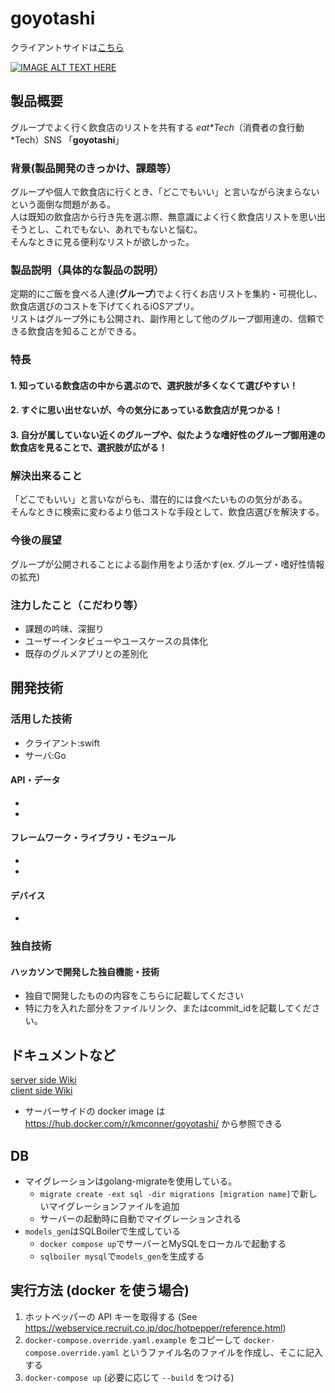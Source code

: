 # goyotashi
クライアントサイドは[こちら](https://github.com/jphacks/B_2121_client)

[![IMAGE ALT TEXT HERE](https://jphacks.com/wp-content/uploads/2021/07/JPHACKS2021_ogp.jpg)](https://www.youtube.com/watch?v=LUPQFB4QyVo)

## 製品概要
グループでよく行く飲食店のリストを共有する *eat\*Tech*（消費者の食行動\*Tech）SNS 「**goyotashi**」

### 背景(製品開発のきっかけ、課題等）
グループや個人で飲食店に行くとき、「どこでもいい」と言いながら決まらないという面倒な問題がある。  
人は既知の飲食店から行き先を選ぶ際、無意識によく行く飲食店リストを思い出そうとし、これでもない、あれでもないと悩む。  
そんなときに見る便利なリストが欲しかった。

### 製品説明（具体的な製品の説明）
定期的にご飯を食べる人達(**グループ**)でよく行くお店リストを集約・可視化し、飲食店選びのコストを下げてくれるiOSアプリ。  
リストはグループ外にも公開され、副作用として他のグループ御用達の、信頼できる飲食店を知ることができる。

### 特長
#### 1. 知っている飲食店の中から選ぶので、選択肢が多くなくて選びやすい！

#### 2. すぐに思い出せないが、今の気分にあっている飲食店が見つかる！

#### 3. 自分が属していない近くのグループや、似たような嗜好性のグループ御用達の飲食店を見ることで、選択肢が広がる！ 

### 解決出来ること
「どこでもいい」と言いながらも、潜在的には食べたいものの気分がある。  
そんなときに検索に変わるより低コストな手段として、飲食店選びを解決する。

### 今後の展望
グループが公開されることによる副作用をより活かす(ex. グループ・嗜好性情報の拡充)

### 注力したこと（こだわり等）
* 課題の吟味、深掘り
* ユーザーインタビューやユースケースの具体化
* 既存のグルメアプリとの差別化

## 開発技術
### 活用した技術
* クライアント:swift
* サーバ:Go

#### API・データ
* 
* 

#### フレームワーク・ライブラリ・モジュール
* 
* 

#### デバイス
* 

### 独自技術
#### ハッカソンで開発した独自機能・技術
* 独自で開発したものの内容をこちらに記載してください
* 特に力を入れた部分をファイルリンク、またはcommit_idを記載してください。

<!--
#### 製品に取り入れた研究内容（データ・ソフトウェアなど）（※アカデミック部門の場合のみ提出必須）
* 
* 
-->

## ドキュメントなど
[server side Wiki](https://github.com/jphacks/B_2121_server/wiki)  
[client side Wiki](https://github.com/jphacks/B_2121_client/wiki)  

- サーバーサイドの docker image は https://hub.docker.com/r/kmconner/goyotashi/ から参照できる

## DB
- マイグレーションはgolang-migrateを使用している。
  - `migrate create -ext sql -dir migrations [migration name]`で新しいマイグレーションファイルを追加
  - サーバーの起動時に自動でマイグレーションされる
- `models_gen`はSQLBoilerで生成している
  - `docker compose up`でサーバーとMySQLをローカルで起動する
  - `sqlboiler mysql`で`models_gen`を生成する

## 実行方法 (docker を使う場合)

1. ホットペッパーの API キーを取得する (See https://webservice.recruit.co.jp/doc/hotpepper/reference.html)
2. `docker-compose.override.yaml.example` をコピーして `docker-compose.override.yaml` というファイル名のファイルを作成し、そこに記入する
3. `docker-compose up` (必要に応じて `--build` をつける)

